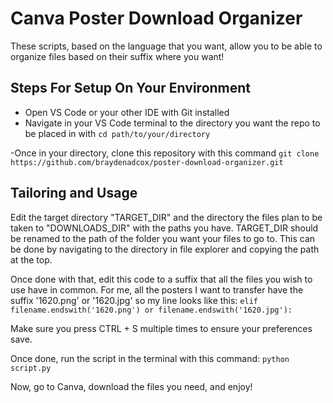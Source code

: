 # Canva Poster Download Organizer
These scripts, based on the language that you want, allow you to be able to organize files based on their suffix where you want!

## Steps For Setup On Your Environment
- Open VS Code or your other IDE with Git installed
- Navigate in your VS Code terminal to the directory you want the repo to be placed in with
`cd path/to/your/directory`

-Once in your directory, clone this repository with this command
`git clone https://github.com/braydenadcox/poster-download-organizer.git`

## Tailoring and Usage
Edit the target directory "TARGET_DIR" and the directory the files plan to be taken to "DOWNLOADS_DIR" with the paths you have. TARGET_DIR should be renamed to the path of the folder you want your files to go to. This can be done by navigating to the directory in file explorer and copying the path at the top.

Once done with that, edit this code to a suffix that all the files you wish to use have in common. For me, all the posters I want to transfer have the suffix '1620.png' or '1620.jpg' so my line looks like this:
`elif filename.endswith('1620.png') or filename.endswith('1620.jpg'):`

Make sure you press CTRL + S multiple times to ensure your preferences save.

Once done, run the script in the terminal with this command:
`python script.py`

Now, go to Canva, download the files you need, and enjoy!
